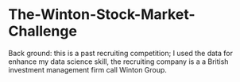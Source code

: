 # The-Winton-Stock-Market-Challenge
Back ground: this is a past recruiting competition; I used the data for enhance my data science skill, the recruiting company is a a British investment management firm call Winton Group.
